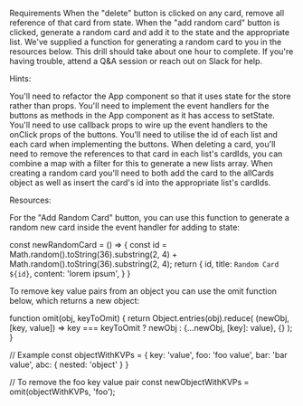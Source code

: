 Requirements
When the "delete" button is clicked on any card, remove all reference of that card from state.
When the "add random card" button is clicked, generate a random card and add it to the state and the appropriate list.
We've supplied a function for generating a random card to you in the resources below.
This drill should take about one hour to complete. If you're having trouble, attend a Q&A session or reach out on Slack for help.

Hints:

You'll need to refactor the App component so that it uses state for the store rather than props.
You'll need to implement the event handlers for the buttons as methods in the App component as it has access to setState.
You'll need to use callback props to wire up the event handlers to the onClick props of the buttons.
You'll need to utilise the id of each list and each card when implementing the buttons.
When deleting a card, you'll need to remove the references to that card in each list's cardIds, you can combine a map with a filter for this to generate a new lists array.
When creating a random card you'll need to both add the card to the allCards object as well as insert the card's id into the appropriate list's cardIds.

Resources:

For the "Add Random Card" button, you can use this function to generate a random new card inside the event handler for adding to state:

const newRandomCard = () => {
  const id = Math.random().toString(36).substring(2, 4)
    + Math.random().toString(36).substring(2, 4);
  return {
    id,
    title: `Random Card ${id}`,
    content: 'lorem ipsum',
  }
}

To remove key value pairs from an object you can use the omit function below, which returns a new object:

function omit(obj, keyToOmit) {
  return Object.entries(obj).reduce(
    (newObj, [key, value]) =>
        key === keyToOmit ? newObj : {...newObj, [key]: value},
    {}
  );
}

// Example
const objectWithKVPs = {
  key: 'value',
  foo: 'foo value',
  bar: 'bar value',
  abc: { nested: 'object' }
}

// To remove the foo key value pair
const newObjectWithKVPs = omit(objectWithKVPs, 'foo');